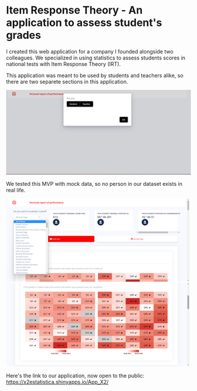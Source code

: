 # Item Response Theory - An application to assess student's grades

I created this web application for a company I founded alongside two colleagues. We specialized in using statistics to assess students scores in national tests with Item Response Theory (IRT).

This application was meant to be used by students and teachers alike, so there are two separete sections in this application. 

<p align="center">
  <img src="https://github.com/wesleyacruzzz/irt_application/blob/main/Images/modal.png" width="1000" title=" ">
</p>

We tested this MVP with mock data, so no person in our dataset exists in real life.

<p float="left">
  <img src="https://github.com/wesleyacruzzz/irt_application/blob/main/Images/teacher.png" width="500" />
  <img src="https://github.com/wesleyacruzzz/irt_application/blob/main/Images/students2.png" width="500" /> 
</p>

Here's the link to our application, now open to the public: https://x2estatistica.shinyapps.io/App_X2/
